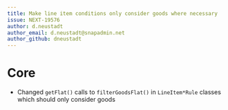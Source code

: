 ```yaml
---
title: Make line item conditions only consider goods where necessary
issue: NEXT-19576
author: d.neustadt
author_email: d.neustadt@snapadmin.net
author_github: dneustadt
---
```

# Core
* Changed `getFlat()` calls to `filterGoodsFlat()` in `LineItem*Rule` classes which should only consider goods
